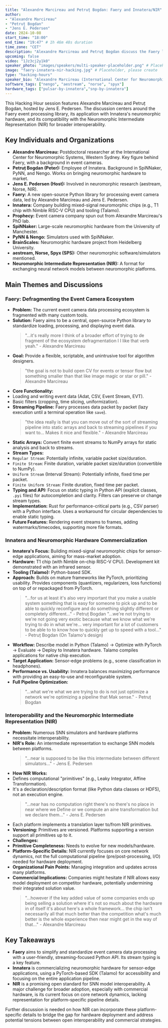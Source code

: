 ```yaml
---
title: "Alexandre Marcireau and Petruț Bogdan: Faery and Innatera/NIR"
author:
- "Alexandre Marcireau"
- "Petruț Bogdan"
- "Jens E. Pedersen"
date: 2024-10-08
start_time: "18:00"
end_time: "19:47" # 1h 46m 48s duration
time_zone: "CET"
description: "Alexandre Marcireau and Petruț Bogdan discuss the Faery library's integration and interaction with Innatera hardware and the Neuromorphic Intermediate Representation (NIR)."
upcoming: false
video: "1Jz3cj2y1k0"
speaker_photo: "images/speakers/multi-speaker-placeholder.png" # Placeholder, please replace
image: "faery-innatera-nir-hacking.jpg" # Placeholder, please create
type: "hacking-hours"
speaker_bio: "Alexandre Marcireau (International Center for Neuromorphic Systems, Western Sydney) and Petruț Bogdan (Innatera) are software developers active in the neuromorphic community, contributing to tools like Faery and exploring hardware-software co-design with platforms like Innatera and standards like NIR."
software_tags: ["nengo", "aestream", "norse", "spyx"]
hardware_tags: ["pulsar-by-innatera","snp-by-innatera"]
---
```


This Hacking Hour session features Alexandre Marcireau and Petruț Bogdan, hosted by Jens E. Pedersen. The discussion centers around the Faery event processing library, its application with Innatera's neuromorphic hardware, and its compatibility with the Neuromorphic Intermediate Representation (NIR) for broader interoperability.

## Key Individuals and Organizations

*   **Alexandre Marcireau:** Postdoctoral researcher at the International Center for Neuromorphic Systems, Western Sydney. Key figure behind Faery, with a background in event cameras.
*   **Petruț Bogdan (Peter):** Employee of Innatera. Background in SpiNNaker, PyNN, and Nengo. Works on bringing neuromorphic hardware to market.
*   **Jens E. Pedersen (Host):** Involved in neuromorphic research (aestream, Norse, NIR).
*   **Faery:** A new open-source Python library for processing event camera data, led by Alexandre Marcireau and Jens E. Pedersen.
*   **Innatera:** Company building mixed-signal neuromorphic chips (e.g., T1 chip with Nimble RISC-V CPU) and tooling (Talamo).
*   **Prophecy:** Event camera company spun out from Alexandre Marcireau's PhD lab.
*   **SpiNNaker:** Large-scale neuromorphic hardware from the University of Manchester.
*   **PyNN & Nengo:** Simulators used with SpiNNaker.
*   **BrainScales:** Neuromorphic hardware project from Heidelberg University.
*   **aestream, Norse, Spyx (SPS):** Other neuromorphic software/simulators mentioned.
*   **Neuromorphic Intermediate Representation (NIR):** A format for exchanging neural network models between neuromorphic platforms.

## Main Themes and Discussions

### Faery: Defragmenting the Event Camera Ecosystem

*   **Problem:** The current event camera data processing ecosystem is fragmented with many custom tools.
*   **Solution:** Faery aims to be a central, open-source Python library to standardize loading, processing, and displaying event data.
    > "...it's really more I think of a broader effort of trying to de fragment of the ecosystem defragmentation I I like that verb yeah." - Alexandre Marcireau
*   **Goal:** Provide a flexible, scriptable, and unintrusive tool for algorithm designers.
    > "the goal is not to build open CV for events or tensor flow but something smaller than that like image magic or star or pill." - Alexandre Marcireau
*   **Core Functionality:**
  *   Loading and writing event data (Adat, CSV, Event Stream, EVT).
  *   Basic filters (cropping, time slicing, uniformization).
*   **Streaming Pipeline:** Faery processes data packet by packet (lazy execution until a terminal operation like `save`).
    > "the idea really is that you can move out of the sort of streaming pipeline into static arrays and back to streaming pipelines if you want to... Makes it nice and flexible." - Alexandre Marcireau
*   **Static Arrays:** Convert finite event streams to NumPy arrays for static analysis and back to streams.
*   **Stream Types:**
  *   `Regular Stream`: Potentially infinite, variable packet size/duration.
  *   `Finite Stream`: Finite duration, variable packet size/duration (convertible to NumPy).
  *   `Uniform Stream` (Interval Stream): Potentially infinite, fixed time per packet.
  *   `Finite Uniform Stream`: Finite duration, fixed time per packet.
*   **Typing and API:** Focus on static typing in Python API (explicit classes, `.pyi` files) for autocompletion and clarity. Filters can preserve or change stream types.
*   **Implementation:** Rust for performance-critical parts (e.g., CSV parser) with a Python interface. Uses a workaround for circular dependencies to enable static typing.
*   **Future Features:** Rendering event streams to frames, adding watermarks/timecodes, supporting more file formats.

### Innatera and Neuromorphic Hardware Commercialization

*   **Innatera's Focus:** Building mixed-signal neuromorphic chips for sensor-edge applications, aiming for mass-market adoption.
*   **Hardware:** T1 chip (with Nimble on-chip RISC-V CPU). Development kit demonstrated with an infrared sensor.
*   **Tooling (Talamo):** Python-based SDK.
  *   **Approach:** Builds on mature frameworks like PyTorch, prioritizing usability. Provides components (quantizers, regularizers, loss functions) on top of or repackaged from PyTorch.
      > "...for us at least it's also very important that you make a usable system something that is easy for someone to pick up and to be able to quickly reconfigure and do something slightly different or completely different..." - Petruț Bogdan
      > "...we're not trying to we're not going very exotic because what we know what we're trying to do in what we're... very important for a lot of customers to be able to to know how to quickly get up to speed with a tool..." - Petruț Bogdan (On Talamo's design)
  *   **Workflow:** Describe model in Python (Talamo) -> Optimize with PyTorch -> Evaluate -> Deploy to Innatera hardware. Talamo compiles applications for native chip execution.
  *   **Target Application:** Sensor-edge problems (e.g., scene classification in headphones).
*   **Performance vs. Usability:** Innatera balances maximizing performance with providing an easy-to-use and reconfigurable system.
*   **Full Pipeline Optimization:**
    > "...what we're what we are trying to do is not just optimize a network we're optimizing a pipeline that Mak sense." - Petruț Bogdan

### Interoperability and the Neuromorphic Intermediate Representation (NIR)

*   **Problem:** Numerous SNN simulators and hardware platforms necessitate interoperability.
*   **NIR's Role:** An intermediate representation to exchange SNN models between platforms.
    > "...near is supposed to be like this intermediate between different simulators..." - Jens E. Pedersen
*   **How NIR Works:**
  *   Defines computational "primitives" (e.g., Leaky Integrator, Affine Transformation).
  *   It's a declaration/description format (like Python data classes or HDF5), not an execution engine.
      > "...near has no computation right there's no there's no place in near where we Define or we compute an aine transformation but we declare them..." - Jens E. Pedersen
  *   Each platform implements a translation layer to/from NIR primitives.
*   **Versioning:** Primitives are versioned. Platforms supporting a version support all primitives up to it.
*   **Challenges:**
  *   **Primitive Completeness:** Needs to evolve for new models/hardware.
  *   **Platform-Specific Details:** NIR currently focuses on core network dynamics, not the full computational pipeline (pre/post-processing, I/O) needed for hardware deployment.
  *   **Organizational Pain Points:** Managing integration and updates across many platforms.
  *   **Commercial Implications:** Companies might hesitate if NIR allows easy model deployment on competitor hardware, potentially undermining their integrated solution value.
      > "...however if the key added value of some companies ends up being selling a solution where it's not so much about the hardware in of itself it's about here's a whole framework... the chip isn't necessarily all that much better than the competition what's much better is the whole experience then near might get in the way of that..." - Alexandre Marcireau

## Key Takeaways

*   **Faery** aims to simplify and standardize event camera data processing with a user-friendly, streaming-focused Python API. Its stream typing is a key feature.
*   **Innatera** is commercializing neuromorphic hardware for sensor-edge applications, using a PyTorch-based SDK (Talamo) for accessibility and focusing on the entire application pipeline.
*   **NIR** is a promising open standard for SNN model interoperability. A major challenge for broader adoption, especially with commercial hardware, is its current focus on core network dynamics, lacking representation for platform-specific pipeline details.

Further discussion is needed on how NIR can incorporate these platform-specific details to bridge the gap for hardware deployment and address potential tensions between open interoperability and commercial strategies.

